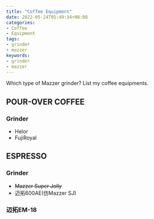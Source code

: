 ```yaml
---
title: "Coffee Equipment"
date: 2022-05-24T05:49:34+08:00
categories:
- Coffee
- Equipment
tags:
- grinder
- mazzer
keywords:
- grinder
- mazzer
---
```


Which type of Mazzer grinder?
List my coffee equipments.
<!--more-->

## POUR-OVER COFFEE
### Grinder
- Helor
- FujiRoyal


## ESPRESSO
### Grinder
- ~~Mazzer Super Jolly~~
- 迈拓600AE(仿Mazzer SJ)

### 迈拓EM-18


